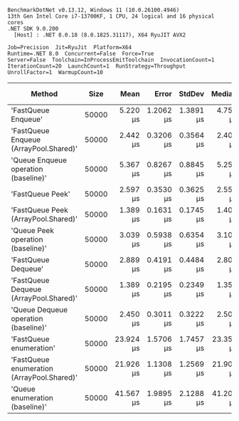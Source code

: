 ```

BenchmarkDotNet v0.13.12, Windows 11 (10.0.26100.4946)
13th Gen Intel Core i7-13700KF, 1 CPU, 24 logical and 16 physical cores
.NET SDK 9.0.200
  [Host] : .NET 8.0.18 (8.0.1825.31117), X64 RyuJIT AVX2

Job=Precision  Jit=RyuJit  Platform=X64  
Runtime=.NET 8.0  Concurrent=False  Force=True  
Server=False  Toolchain=InProcessEmitToolchain  InvocationCount=1  
IterationCount=20  LaunchCount=1  RunStrategy=Throughput  
UnrollFactor=1  WarmupCount=10  

```
| Method                                     | Size  | Mean      | Error     | StdDev    | Median    | Min       | Max       | Ratio | RatioSD | Allocated | Alloc Ratio |
|------------------------------------------- |------ |----------:|----------:|----------:|----------:|----------:|----------:|------:|--------:|----------:|------------:|
| &#39;FastQueue Enqueue&#39;                        | 50000 |  5.220 μs | 1.2062 μs | 1.3891 μs |  4.750 μs |  3.750 μs |  8.650 μs |  0.98 |    0.26 |    1384 B |        1.00 |
| &#39;FastQueue Enqueue (ArrayPool.Shared)&#39;     | 50000 |  2.442 μs | 0.3206 μs | 0.3564 μs |  2.400 μs |  2.000 μs |  3.200 μs |  0.47 |    0.10 |    1360 B |        0.98 |
| &#39;Queue Enqueue operation (baseline)&#39;       | 50000 |  5.367 μs | 0.8267 μs | 0.8845 μs |  5.250 μs |  4.100 μs |  7.100 μs |  1.00 |    0.00 |    1384 B |        1.00 |
| &#39;FastQueue Peek&#39;                           | 50000 |  2.597 μs | 0.3530 μs | 0.3625 μs |  2.550 μs |  1.950 μs |  3.350 μs |  0.49 |    0.09 |    1360 B |        0.98 |
| &#39;FastQueue Peek (ArrayPool.Shared)&#39;        | 50000 |  1.389 μs | 0.1631 μs | 0.1745 μs |  1.400 μs |  1.100 μs |  1.700 μs |  0.26 |    0.04 |     400 B |        0.29 |
| &#39;Queue Peek operation (baseline)&#39;          | 50000 |  3.039 μs | 0.5938 μs | 0.6354 μs |  3.100 μs |  1.500 μs |  4.100 μs |  0.58 |    0.17 |    1360 B |        0.98 |
| &#39;FastQueue Dequeue&#39;                        | 50000 |  2.889 μs | 0.4191 μs | 0.4484 μs |  2.800 μs |  2.200 μs |  3.700 μs |  0.54 |    0.08 |     352 B |        0.25 |
| &#39;FastQueue Dequeue (ArrayPool.Shared)&#39;     | 50000 |  1.389 μs | 0.2195 μs | 0.2349 μs |  1.350 μs |  1.000 μs |  1.900 μs |  0.26 |    0.05 |    1024 B |        0.74 |
| &#39;Queue Dequeue operation (baseline)&#39;       | 50000 |  2.450 μs | 0.3011 μs | 0.3222 μs |  2.500 μs |  1.400 μs |  2.800 μs |  0.47 |    0.11 |    1072 B |        0.77 |
| &#39;FastQueue enumeration&#39;                    | 50000 | 23.924 μs | 1.5706 μs | 1.7457 μs | 23.350 μs | 21.450 μs | 28.050 μs |  4.55 |    0.84 |    1360 B |        0.98 |
| &#39;FastQueue enumeration (ArrayPool.Shared)&#39; | 50000 | 21.926 μs | 1.1308 μs | 1.2569 μs | 21.900 μs | 19.800 μs | 25.000 μs |  4.21 |    0.72 |    1360 B |        0.98 |
| &#39;Queue enumeration (baseline)&#39;             | 50000 | 41.567 μs | 1.9895 μs | 2.1288 μs | 41.200 μs | 38.700 μs | 47.400 μs |  7.92 |    1.17 |    1072 B |        0.77 |
